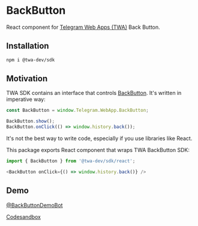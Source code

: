 # BackButton
React component for [Telegram Web Apps (TWA)](https://core.telegram.org/bots/webapps) Back Button.

## Installation
```bash
npm i @twa-dev/sdk
```

## Motivation
TWA SDK contains an interface that controls [BackButton](https://core.telegram.org/bots/webapps#backbutton). It's written in imperative way:

```jsx
const BackButton = window.Telegram.WebApp.BackButton;

BackButton.show();
BackButton.onClick(() => window.history.back());
```

It's not the best way to write code, especially if you use libraries like React.

This package exports React component that wraps TWA BackButton SDK:

```js
import { BackButton } from '@twa-dev/sdk/react';

<BackButton onClick={() => window.history.back()} />
```

## Demo
[@BackButtonDemoBot](https://t.me/BackButtonDemoBot)

[Codesandbox](https://codesandbox.io/s/back-button-demo-lpc0rv)
